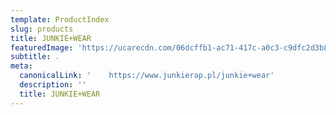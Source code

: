 ```yaml
---
template: ProductIndex
slug: products
title: JUNKIE+WEAR
featuredImage: 'https://ucarecdn.com/06dcffb1-ac71-417c-a0c3-c9dfc2d3b8c2/'
subtitle: .
meta:
  canonicalLink: '    https://www.junkierap.pl/junkie+wear'
  description: ''
  title: JUNKIE+WEAR
---
```

